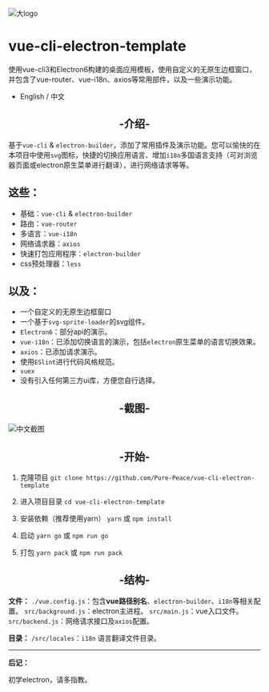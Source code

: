 ![大logo](http://otsu.fun/big_logo.png)
# vue-cli-electron-template
使用vue-cli3和Electron6构建的桌面应用模板，使用自定义的无原生边框窗口，并包含了vue-router、vue-i18n、axios等常用部件，以及一些演示功能。

- English / 中文

<h2 align="center">-介绍-</h2>

基于`vue-cli` & `electron-builder`，添加了常用插件及演示功能。您可以愉快的在本项目中使用`svg`图标，快捷的切换应用语言、增加`i18n`多国语言支持（可对浏览器页面或electron原生菜单进行翻译），进行网络请求等等。

## 这些：
- 基础：`vue-cli` & `electron-builder`
- 路由：`vue-router`
- 多语言：`vue-i18n`
- 网络请求器：`axios`
- 快速打包应用程序：`electron-builder`
- css预处理器：`less`

## 以及：
- 一个自定义的无原生边框窗口
- 一个基于`svg-sprite-loader`的svg组件。
- `Electron6`：部分api的演示。
- `vue-i18n`：已添加切换语言的演示，包括`electron`原生菜单的语言切换效果。
- `axios`：已添加请求演示。
- 使用`ESlint`进行代码风格规范。
- `vuex`
- 没有引入任何第三方ui库，方便您自行选择。

<h2 align="center">-截图-</h2>

![中文截图](http://otsu.fun/shoot_zh.png)

<h2 align="center">-开始-</h2>


 1. 克隆项目
`git clone https://github.com/Pure-Peace/vue-cli-electron-template`

 2. 进入项目目录
`cd vue-cli-electron-template`

 3. 安装依赖（推荐使用yarn）
`yarn` 或 `npm install`

 4. 启动
`yarn go` 或 `npm run go`

 5. 打包
`yarn pack` 或 `npm run pack`


<h2 align="center">-结构-</h2>

**文件：**
`./vue.config.js`：包含**vue路径别名**、`electron-builder`、`i18n`等相关配置。
`src/background.js`：electron主进程。
`src/main.js`：vue入口文件。
`src/backend.js`：网络请求接口及`axios`配置。

**目录：**
`/src/locales`：`i18n` 语言翻译文件目录。

---
**后记：**

初学electron，请多指教。
